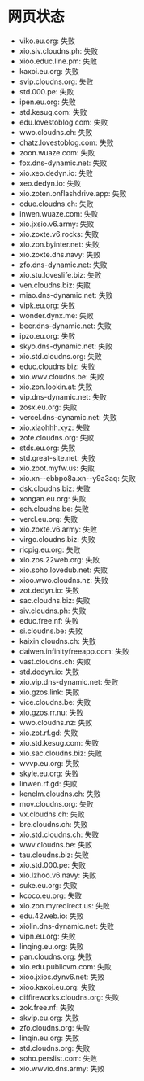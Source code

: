 # 网页状态
- viko.eu.org: 失败
- xio.siv.cloudns.ph: 失败
- xioo.educ.line.pm: 失败
- kaxoi.eu.org: 失败
- svip.cloudns.org: 失败
- std.000.pe: 失败
- ipen.eu.org: 失败
- std.kesug.com: 失败
- edu.lovestoblog.com: 失败
- wwo.cloudns.ch: 失败
- chatz.lovestoblog.com: 失败
- zoon.wuaze.com: 失败
- fox.dns-dynamic.net: 失败
- xio.xeo.dedyn.io: 失败
- xeo.dedyn.io: 失败
- xio.zoten.onflashdrive.app: 失败
- cdue.cloudns.ch: 失败
- inwen.wuaze.com: 失败
- xio.jxsio.v6.army: 失败
- xio.zoxte.v6.rocks: 失败
- xio.zon.byinter.net: 失败
- xio.zoxte.dns.navy: 失败
- zfo.dns-dynamic.net: 失败
- xio.stu.loveslife.biz: 失败
- ven.cloudns.biz: 失败
- miao.dns-dynamic.net: 失败
- vipk.eu.org: 失败
- wonder.dynx.me: 失败
- beer.dns-dynamic.net: 失败
- ipzo.eu.org: 失败
- skyo.dns-dynamic.net: 失败
- xio.std.cloudns.org: 失败
- educ.cloudns.biz: 失败
- xio.wwv.cloudns.be: 失败
- xio.zon.lookin.at: 失败
- vip.dns-dynamic.net: 失败
- zosx.eu.org: 失败
- vercel.dns-dynamic.net: 失败
- xio.xiaohhh.xyz: 失败
- zote.cloudns.org: 失败
- stds.eu.org: 失败
- std.great-site.net: 失败
- xio.zoot.myfw.us: 失败
- xio.xn--ebbpo8a.xn--y9a3aq: 失败
- dsk.cloudns.biz: 失败
- xongan.eu.org: 失败
- sch.cloudns.be: 失败
- vercl.eu.org: 失败
- xio.zoxte.v6.army: 失败
- virgo.cloudns.biz: 失败
- ricpig.eu.org: 失败
- xio.zos.22web.org: 失败
- xio.soho.lovedub.net: 失败
- xioo.wwo.cloudns.nz: 失败
- zot.dedyn.io: 失败
- sac.cloudns.biz: 失败
- siv.cloudns.ph: 失败
- educ.free.nf: 失败
- si.cloudns.be: 失败
- kaixin.cloudns.ch: 失败
- daiwen.infinityfreeapp.com: 失败
- vast.cloudns.ch: 失败
- std.dedyn.io: 失败
- xio.vip.dns-dynamic.net: 失败
- xio.gzos.link: 失败
- vice.cloudns.be: 失败
- xio.gzos.rr.nu: 失败
- wwo.cloudns.nz: 失败
- xio.zot.rf.gd: 失败
- xio.std.kesug.com: 失败
- xio.sac.cloudns.biz: 失败
- wvvp.eu.org: 失败
- skyle.eu.org: 失败
- linwen.rf.gd: 失败
- kenelm.cloudns.ch: 失败
- mov.cloudns.org: 失败
- vx.cloudns.ch: 失败
- bre.cloudns.ch: 失败
- xio.std.cloudns.ch: 失败
- wwv.cloudns.be: 失败
- tau.cloudns.biz: 失败
- xio.std.000.pe: 失败
- xio.lzhoo.v6.navy: 失败
- suke.eu.org: 失败
- kcoco.eu.org: 失败
- xio.zon.myredirect.us: 失败
- edu.42web.io: 失败
- xiolin.dns-dynamic.net: 失败
- vipn.eu.org: 失败
- linqing.eu.org: 失败
- pan.cloudns.org: 失败
- xio.edu.publicvm.com: 失败
- xioo.jxios.dynv6.net: 失败
- xioo.kaxoi.eu.org: 失败
- diffireworks.cloudns.org: 失败
- zok.free.nf: 失败
- skvip.eu.org: 失败
- zfo.cloudns.org: 失败
- linqin.eu.org: 失败
- std.cloudns.org: 失败
- soho.perslist.com: 失败
- xio.wwvio.dns.army: 失败
